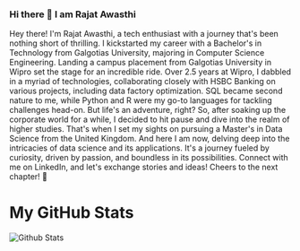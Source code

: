 ### Hi there 👋 I am Rajat Awasthi

Hey there! I'm Rajat Awasthi, a tech enthusiast with a journey that's been nothing short of thrilling. I kickstarted my career with a Bachelor's in Technology from Galgotias University, majoring in Computer Science Engineering. Landing a campus placement from Galgotias University in Wipro set the stage for an incredible ride. Over 2.5 years at Wipro, I dabbled in a myriad of technologies, collaborating closely with HSBC Banking on various projects, including data factory optimization. SQL became second nature to me, while Python and R were my go-to languages for tackling challenges head-on. But life's an adventure, right? So, after soaking up the corporate world for a while, I decided to hit pause and dive into the realm of higher studies. That's when I set my sights on pursuing a Master's in Data Science from the United Kingdom. And here I am now, delving deep into the intricacies of data science and its applications. It's a journey fueled by curiosity, driven by passion, and boundless in its possibilities. Connect with me on LinkedIn, and let's exchange stories and ideas! Cheers to the next chapter! 🚀

# My GitHub Stats

![Github Stats](https://github-readme-streak-stats.herokuapp.com/?user=rajatawasthi0707)
<!--
**rajatawasthi0707/rajatawasthi0707** is a ✨ _special_ ✨ repository because its `README.md` (this file) appears on your GitHub profile.

I'm Rajat Awasthi, a Computer Science Engineering graduate from Galgotias University, who spent over 2.5 years at Wipro, collaborating with HSBC Banking on data factory optimization projects. Currently pursuing a Master's in Data Science in the United Kingdom, I'm driven by a passion for using technology to tackle real-world challenges. Proficient in Python, R, SQL, and skilled in Git, data analysis, and machine learning, I've led teams to achieve significant efficiency gains, such as a 20% increase through data factory optimization. Additionally, I've developed predictive models, like one to forecast customer churn, which led to a 15% reduction in churn rate. Feel free to explore my projects and connect with me on LinkedIn at Rajat Awasthi or through my portfolio on GitHub at rajatawasthi0707. Let's collaborate and innovate together! 🚀
-->
